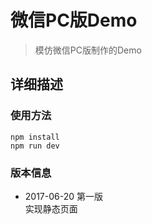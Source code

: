 # 微信PC版Demo

> 模仿微信PC版制作的Demo

## 详细描述

### 使用方法

	npm install
	npm run dev

### 版本信息

- 2017-06-20 第一版 <br/> 实现静态页面